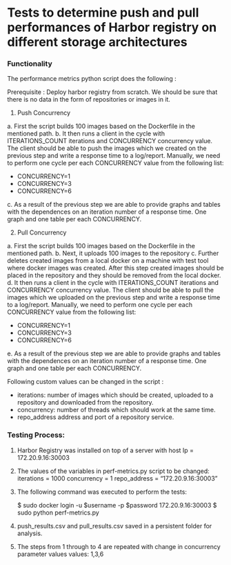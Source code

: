 # Tests to determine push and pull performances of Harbor registry on different storage architectures


### Functionality 

The performance metrics python script does the following : 

Prerequisite : Deploy harbor registry from scratch. We should be sure that there is no data in the form of repositories or images in it.

1) Push Concurrency 

a. First the script builds 100 images based on the Dockerfile in the mentioned path.
b. It then runs a client in the cycle with ITERATIONS_COUNT iterations and CONCURRENCY concurrency value. 
   The client should be able to push the images which we created on the previous step and write a response time to a log/report. 
   Manually, we need to perform one cycle per each CONCURRENCY value from the following list:

- CONCURRENCY=1
- CONCURRENCY=3
- CONCURRENCY=6

c. As a result of the previous step we are able to provide graphs and tables with the dependences on an iteration number of a response time. 
One graph and one table per each CONCURRENCY.

2) Pull Concurrency

a. First the script builds 100 images based on the Dockerfile in the mentioned path.
b. Next, it uploads 100 images to the repository
c. Further deletes created images from a local docker on a machine with test tool where docker images was created. 
After this step created images should be placed in the repository and they should be removed from the local docker.
d. It then runs a client in the cycle with ITERATIONS_COUNT iterations and CONCURRENCY concurrency value. 
  The client should be able to pull the images which we uploaded on the previous step and write a response time to a log/report. 
  Manually, we need to perform one cycle per each CONCURRENCY value from the following list:

- CONCURRENCY=1
- CONCURRENCY=3
- CONCURRENCY=6

e. As a result of the previous step we are able to provide graphs and tables with the dependences on an iteration number of a response time. 
One graph and one table per each CONCURRENCY.

Following custom values can be changed in the script :

- iterations: number of images which should be created, uploaded to a repository and downloaded from the repository.
- concurrency: number of threads which should work at the same time.
- repo_address address and port of a repository service.

### Testing Process: 

1. Harbor Registry was installed on top of a server with host Ip = 172.20.9.16:30003
2. The values of the variables in perf-metrics.py script to be changed: iterations = 1000 concurrency = 1 repo_address = “172.20.9.16:30003”
3. The following command was executed to perform the tests: 
    
    $ sudo docker login -u $username -p $password 172.20.9.16:30003
    $ sudo python perf-metrics.py
 
4. push_results.csv and pull_results.csv saved in a persistent folder for analysis.
5. The steps from 1 through to 4 are repeated with change in concurrency parameter values 
   values: 1,3,6
   
